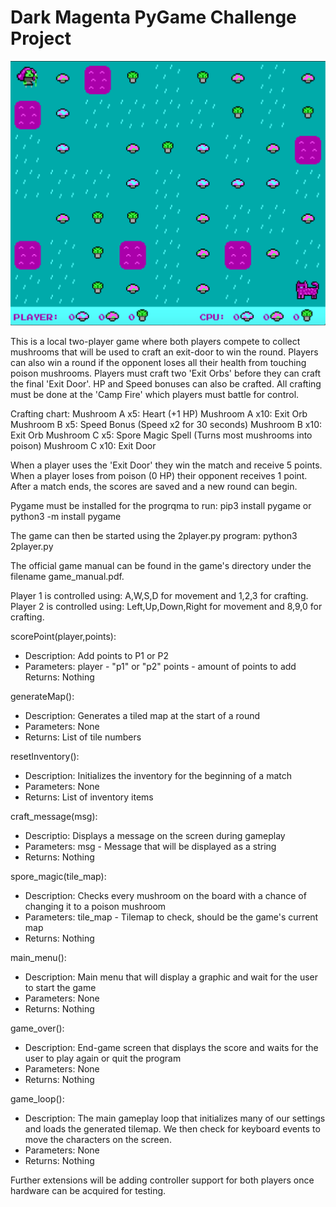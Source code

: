 # Dark Magenta PyGame Challenge Project

![Screenshot](https://github.com/jgraykeyin/darkmagenta/blob/main/images/screenshot.png)

This is a local two-player game where both players compete to collect
mushrooms that will be used to craft an exit-door to win the round.
Players can also win a round if the opponent loses all their health
from touching poison mushrooms. Players must craft two 'Exit Orbs' before
they can craft the final 'Exit Door'. HP and Speed bonuses can also be
crafted. All crafting must be done at the 'Camp Fire' which players must
battle for control.

Crafting chart:
Mushroom A x5: Heart (+1 HP)
Mushroom A x10: Exit Orb
Mushroom B x5: Speed Bonus (Speed x2 for 30 seconds)
Mushroom B x10: Exit Orb
Mushroom C x5: Spore Magic Spell (Turns most mushrooms into poison)
Mushroom C x10: Exit Door

When a player uses the 'Exit Door' they win the match and receive 5 points.
When a player loses from poison (0 HP) their opponent receives 1 point. 
After a match ends, the scores are saved and a new round can begin.

Pygame must be installed for the progrqma to run:
pip3 install pygame  or  python3 -m install pygame

The game can then be started using the 2player.py program:
python3 2player.py

The official game manual can be found in the game's directory under the
filename game_manual.pdf.

Player 1 is controlled using: A,W,S,D for movement and 1,2,3 for crafting.
Player 2 is controlled using: Left,Up,Down,Right for movement and 8,9,0 for crafting.

scorePoint(player,points):
- Description: Add points to P1 or P2
- Parameters:
    player - "p1" or "p2"
    points - amount of points to add
Returns: Nothing

generateMap():
- Description: Generates a tiled map at the start of a round
- Parameters: None
- Returns:
    List of tile numbers

resetInventory():
- Description: Initializes the inventory for the beginning of a match
- Parameters: None
- Returns:
    List of inventory items

craft_message(msg):
- Descriptio: Displays a message on the screen during gameplay
- Parameters:
    msg - Message that will be displayed as a string
- Returns: Nothing

spore_magic(tile_map):
- Description: Checks every mushroom on the board with a chance of changing it to a poison mushroom
- Parameters:
    tile_map - Tilemap to check, should be the game's current map
- Returns: Nothing

main_menu():
- Description: Main menu that will display a graphic and wait for the user to start the game
- Parameters: None
- Returns: Nothing

game_over():
- Description: End-game screen that displays the score and waits for the user to play again or quit the program
- Parameters: None
- Returns: Nothing

game_loop():
- Description: The main gameplay loop that initializes many of our settings and loads the generated tilemap. 
             We then check for keyboard events to move the characters on the screen.
- Parameters: None
- Returns: Nothing

Further extensions will be adding controller support for both players once hardware
can be acquired for testing. 


